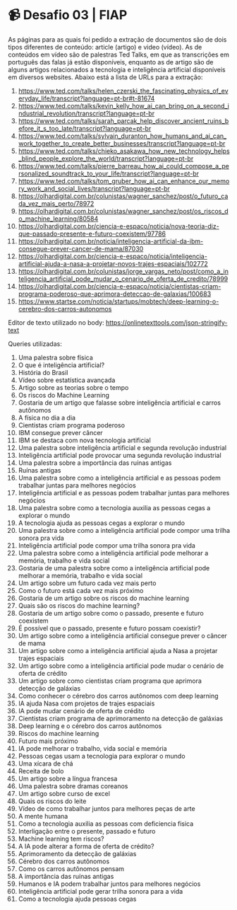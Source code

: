 # 📹 Desafio 03 | FIAP
As páginas para as quais foi pedido a extração de documentos são de dois tipos diferentes de conteúdo: article (artigo) e video (vídeo). As de conteúdos em vídeo são de palestras Ted Talks, em que as transcrições em português das falas já estão disponíveis, enquanto as de artigo são de alguns artigos relacionados a tecnologia e inteligência artificial disponíveis em diversos websites. Abaixo está a lista de URLs para a extração:

1. https://www.ted.com/talks/helen_czerski_the_fascinating_physics_of_everyday_life/transcript?language=pt-br#t-81674
2. https://www.ted.com/talks/kevin_kelly_how_ai_can_bring_on_a_second_industrial_revolution/transcript?language=pt-br
3. https://www.ted.com/talks/sarah_parcak_help_discover_ancient_ruins_before_it_s_too_late/transcript?language=pt-br
4. https://www.ted.com/talks/sylvain_duranton_how_humans_and_ai_can_work_together_to_create_better_businesses/transcript?language=pt-br
5. https://www.ted.com/talks/chieko_asakawa_how_new_technology_helps_blind_people_explore_the_world/transcript?language=pt-br
6. https://www.ted.com/talks/pierre_barreau_how_ai_could_compose_a_personalized_soundtrack_to_your_life/transcript?language=pt-br
7. https://www.ted.com/talks/tom_gruber_how_ai_can_enhance_our_memory_work_and_social_lives/transcript?language=pt-br
8. https://olhardigital.com.br/colunistas/wagner_sanchez/post/o_futuro_cada_vez_mais_perto/78972
9. https://olhardigital.com.br/colunistas/wagner_sanchez/post/os_riscos_do_machine_learning/80584
10. https://olhardigital.com.br/ciencia-e-espaco/noticia/nova-teoria-diz-que-passado-presente-e-futuro-coexistem/97786
11. https://olhardigital.com.br/noticia/inteligencia-artificial-da-ibm-consegue-prever-cancer-de-mama/87030
12. https://olhardigital.com.br/ciencia-e-espaco/noticia/inteligencia-artificial-ajuda-a-nasa-a-projetar-novos-trajes-espaciais/102772
13. https://olhardigital.com.br/colunistas/jorge_vargas_neto/post/como_a_inteligencia_artificial_pode_mudar_o_cenario_de_oferta_de_credito/78999
14. https://olhardigital.com.br/ciencia-e-espaco/noticia/cientistas-criam-programa-poderoso-que-aprimora-deteccao-de-galaxias/100683
15. https://www.startse.com/noticia/startups/mobtech/deep-learning-o-cerebro-dos-carros-autonomos

Editor de texto utilizado no body: https://onlinetexttools.com/json-stringify-text

Queries utilizadas:

1. Uma palestra sobre física
2. O que é inteligência artificial?
3. História do Brasil
4. Vídeo sobre estatística avançada
5. Artigo sobre as teorias sobre o tempo
6. Os riscos do Machine Learning
7. Gostaria de um artigo que falasse sobre inteligência artificial e carros autônomos
8. A física no dia a dia
9. Cientistas criam programa poderoso
10. IBM consegue prever câncer
11. IBM se destaca com nova tecnologia artificial
12. Uma palestra sobre inteligência artificial e segunda revolução industrial
13. Inteligência artificial pode provocar uma segunda revolução industrial
14. Uma palestra sobre a importância das ruínas antigas
15. Ruínas antigas
16. Uma palestra sobre como a inteligência artificial e as pessoas podem trabalhar juntas para melhores negócios
17. Inteligência artificial e as pessoas podem trabalhar juntas para melhores negócios
18. Uma palestra sobre como a tecnologia auxilia as pessoas cegas a explorar o mundo
20. A tecnologia ajuda as pessoas cegas a explorar o mundo
21. Uma palestra sobre como a inteligência artificial pode compor uma trilha sonora pra vida
22. Inteligência artificial pode compor uma trilha sonora pra vida
23. Uma palestra sobre como a inteligência artificial pode melhorar a memória, trabalho e vida social
24. Gostaria de uma palestra sobre como a inteligência artificial pode melhorar a memória, trabalho e vida social
25. Um artigo sobre um futuro cada vez mais perto
26. Como o futuro está cada vez mais próximo
27. Gostaria de um artigo sobre os riscos do machine learning
28. Quais são os riscos do machine learning?
29. Gostaria de um artigo sobre como o passado, presente e futuro coexistem
30. É possível que o passado, presente e futuro possam coexistir?
31. Um artigo sobre como a inteligência artificial consegue prever o câncer de mama
32. Um artigo sobre como a inteligência artificial ajuda a Nasa a projetar trajes espaciais
33. Um artigo sobre como a inteligência artificial pode mudar o cenário de oferta de crédito
34. Um artigo sobre como cientistas criam programa que aprimora detecção de galáxias
35. Como conhecer o cérebro dos carros autônomos com deep learning
36. IA ajuda Nasa com projetos de trajes espaciais
37. IA pode mudar cenário de oferta de crédito
38. Cientistas criam programa de aprimoramento na detecção de galáxias
39. Deep learning e o cérebro dos carros autônomos
40. Riscos do machine learning
41. Futuro mais próximo
42. IA pode melhorar o trabalho, vida social e memória
43. Pessoas cegas usam a tecnologia para explorar o mundo
44. Uma xícara de chá
45. Receita de bolo
46. Um artigo sobre a língua francesa
47. Uma palestra sobre dramas coreanos
48. Um artigo sobre curso de excel
49. Quais os riscos do leite
50. Vídeo de como trabalhar juntos para melhores peças de arte
51. A mente humana
52. Como a tecnologia auxilia as pessoas com deficiencia fisica
53. Interligação entre o presente, passado e futuro
54. Machine learning tem riscos?
55. A IA pode alterar a forma de oferta de crédito?
56. Aprimoramento da detecção de galáxias
57. Cérebro dos carros autônomos
58. Como os carros autônomos pensam
59. A importância das ruínas antigas
60. Humanos e IA podem trabalhar juntos para melhores negócios
61. Inteligência artificial pode gerar trilha sonora para a vida
62. Como a tecnologia ajuda pessoas cegas
